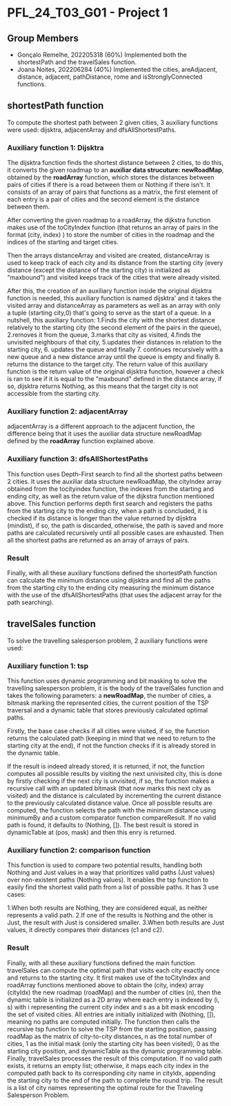 # PFL_24_T03_G01 - Project 1

## Group Members
- Gonçalo Remelhe, 202205318 (60%) Implemented both the shortestPath and the travelSales function.
- Joana Noites, 202206284 (40%) Implemented the cities, areAdjacent, distance, adjacent, pathDistance, rome and isStronglyConnected functions.

## shortestPath function
To compute the shortest path between 2 given cities, 3 auxiliary functions were used: dijsktra, adjacentArray and dfsAllShortestPaths.

### Auxiliary function 1: Dijsktra

The dijsktra function finds the shortest distance between 2 cities, to do this, it converts the given roadmap to an **auxiliar data strucuture: newRoadMap**, obtained by the **roadArray** function, which stores the distances between pairs of cities if there is a road between them or Nothing if there isn't. It consists of an array of pairs that functions as a matrix, the first element of each entry is a pair of cities and the second element is the distance between them.

After converting the given roadmap to a roadArray, the dijkstra function makes use of the toCityIndex function (that returns an array of pairs in the format (city, index) ) to store the number of cities in the roadmap and the indices of the starting and target cities.

Then the arrays distanceArray and visited are created, distanceArray is used to keep track of each city and its distance from the starting city (every distance (except the distance of the starting city) is initialized as "maxbound") and visited keeps track of the cities that were already visited.

After this, the creation of an auxiliary function inside the original dijsktra function is needed, this auxiliary function is named dijsktra' and it takes the visited array and distanceArray as parameters as well as an array with only a tuple (starting city,0) that's going to serve as the start of a queue. In a nutshell, this auxiliary function: 1.Finds the city with the shortest distance relatively to the starting city (the second element of the pairs in the queue), 2.removes it from the queue, 3.marks that city as visited, 4.finds the unvisited neighbours of that city, 5.updates their distances in relation to the starting city, 6. updates the queue and finally 7. continues recursively with a new queue and a new distance array until the queue is empty and finally 8. returns the distance to the target city. The return value of this auxiliary function is the return value of the original dijsktra function, however a check is ran to see if it is equal to the "maxbound" defined in the distance array, if so, dijsktra returns Nothing, as this means that the target city is not accessible from the starting city.

### Auxiliary function 2: adjacentArray

adjacentArray is a different approach to the adjacent function, the difference being that it uses the auxiliar data structure newRoadMap defined by the **roadArray** function explained above.

### Auxiliary function 3: dfsAllShortestPaths

This function uses Depth-First search to find all the shortest paths between 2 cities. It uses the auxiliar data structure newRoadMap, the cityIndex array obtained from the tocityindex function, the indexes from the starting and ending city, as well as the return value of the dijkstra function mentioned above. This function performs depth first search and registers the paths from the starting city to the ending city, when a path is concluded, it is checked if its distance is longer than the value returned by dijsktra (mindist), if so, the path is discarded, otherwise, the path is saved and more paths are calculated recursively until all possible cases are exhausted. Then all the shortest paths are returned as an array of arrays of pairs. 

### Result

Finally, with all these auxiliary functions defined the shortestPath function can calculate the minimum distance using dijsktra and find all the paths from the starting city to the ending city measuring the minimum distance with the use of the dfsAllShortestPaths (that uses the adjacent array for the path searching).

## travelSales function
To solve the travelling salesperson problem, 2 auxiliary functions were used:

### Auxiliary function 1: tsp
This function uses dynamic programming and bit masking to solve the travelling salesperson problem, it is the body of the travelSales function and takes the following parameters: a **newRoadMap**, the number of cities, a bitmask marking the represented cities, the current position of the TSP traversal and a dynamic table that stores previously calculated optimal paths.

Firstly, the base case checks if all cities were visited, if so, the function returns the calculated path (keeping in mind that we need to return to the starting city at the end), if not the function checks if it is already stored in the dynamic table.

If the result is indeed already stored, it is returned, if not, the function computes all possible results by visiting the next univisited city, this is done by firstly checking if the next city is unvisited, if so, the function makes a recursive call with an updated bitmask (that now marks this next city as visited) and the distance is calculated by incrementing the current distance to the previously calculated distance value. Once all possible results are computed, the function selects the path with the minimum distance using minimumBy and a custom comparator function compareResult. If no valid path is found, it defaults to (Nothing, []). The best result is stored in dynamicTable at (pos, mask) and then this enry is returned.

### Auxiliary function 2: comparison function
This function is used to compare two potential results, handling both Nothing and Just values in a way that prioritizes valid paths (Just values) over non-existent paths (Nothing values). It enables the tsp function to easily find the shortest valid path from a list of possible paths. It has 3 use cases:

1.When both results are Nothing, they are considered equal, as neither represents a valid path.
2.If one of the results is Nothing and the other is Just, the result with Just is considered smaller.
3.When both results are Just values, it directly compares their distances (c1 and c2).


### Result

Finally, with all these auxiliary functions defined the main function travelSales can compute the optimal path that visits each city exactly once and returns to the starting city. It first makes use of the toCityIndex and roadArray functions mentioned above to obtain the (city, index) array (cityIdx) the new roadmap (roadMap) and the number of cities (n), then the dynamic table is initialized as a 2D array where each entry is indexed by (i, s) with i representing the current city index and s as a bit mask encoding the set of visited cities. All entries are initially initialized with (Nothing, []), meaning no paths are computed initially.  The function then calls the recursive tsp function to solve the TSP from the starting position, passing roadMap as the matrix of city-to-city distances, n as the total number of cities, 1 as the initial mask (only the starting city has been visited), 0 as the starting city position, and dynamicTable as the dynamic programming table. Finally, travelSales processes the result of this computation. If no valid path exists, it returns an empty list; otherwise, it maps each city index in the computed path back to its corresponding city name in cityIdx, appending the starting city to the end of the path to complete the round trip. The result is a list of city names representing the optimal route for the Traveling Salesperson Problem.



